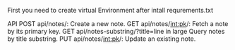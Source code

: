 First you need to create virtual Environment after intall requrements.txt

API
POST api/notes/: Create a new note.
GET api/notes/<int:pk>/: Fetch a note by its primary key.
GET api/notes-substring/?title=line in large  Query notes by title substring.
PUT api/notes/<int:pk>/: Update an existing note.
